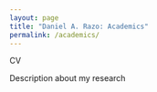 ```yaml
---
layout: page
title: "Daniel A. Razo: Academics"
permalink: /academics/
---
```

CV

Description about my research

